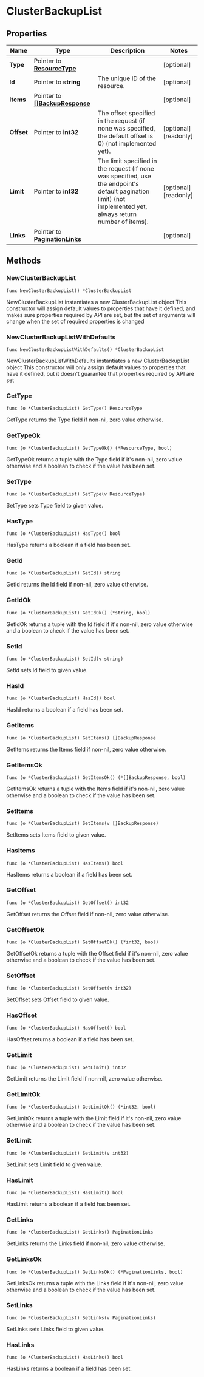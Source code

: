 # ClusterBackupList

## Properties

|Name | Type | Description | Notes|
|------------ | ------------- | ------------- | -------------|
|**Type** | Pointer to [**ResourceType**](ResourceType.md) |  | [optional] |
|**Id** | Pointer to **string** | The unique ID of the resource. | [optional] |
|**Items** | Pointer to [**[]BackupResponse**](BackupResponse.md) |  | [optional] |
|**Offset** | Pointer to **int32** | The offset specified in the request (if none was specified, the default offset is 0) (not implemented yet).  | [optional] [readonly] |
|**Limit** | Pointer to **int32** | The limit specified in the request (if none was specified, use the endpoint&#39;s default pagination limit) (not implemented yet, always return number of items).  | [optional] [readonly] |
|**Links** | Pointer to [**PaginationLinks**](PaginationLinks.md) |  | [optional] |

## Methods

### NewClusterBackupList

`func NewClusterBackupList() *ClusterBackupList`

NewClusterBackupList instantiates a new ClusterBackupList object
This constructor will assign default values to properties that have it defined,
and makes sure properties required by API are set, but the set of arguments
will change when the set of required properties is changed

### NewClusterBackupListWithDefaults

`func NewClusterBackupListWithDefaults() *ClusterBackupList`

NewClusterBackupListWithDefaults instantiates a new ClusterBackupList object
This constructor will only assign default values to properties that have it defined,
but it doesn't guarantee that properties required by API are set

### GetType

`func (o *ClusterBackupList) GetType() ResourceType`

GetType returns the Type field if non-nil, zero value otherwise.

### GetTypeOk

`func (o *ClusterBackupList) GetTypeOk() (*ResourceType, bool)`

GetTypeOk returns a tuple with the Type field if it's non-nil, zero value otherwise
and a boolean to check if the value has been set.

### SetType

`func (o *ClusterBackupList) SetType(v ResourceType)`

SetType sets Type field to given value.

### HasType

`func (o *ClusterBackupList) HasType() bool`

HasType returns a boolean if a field has been set.

### GetId

`func (o *ClusterBackupList) GetId() string`

GetId returns the Id field if non-nil, zero value otherwise.

### GetIdOk

`func (o *ClusterBackupList) GetIdOk() (*string, bool)`

GetIdOk returns a tuple with the Id field if it's non-nil, zero value otherwise
and a boolean to check if the value has been set.

### SetId

`func (o *ClusterBackupList) SetId(v string)`

SetId sets Id field to given value.

### HasId

`func (o *ClusterBackupList) HasId() bool`

HasId returns a boolean if a field has been set.

### GetItems

`func (o *ClusterBackupList) GetItems() []BackupResponse`

GetItems returns the Items field if non-nil, zero value otherwise.

### GetItemsOk

`func (o *ClusterBackupList) GetItemsOk() (*[]BackupResponse, bool)`

GetItemsOk returns a tuple with the Items field if it's non-nil, zero value otherwise
and a boolean to check if the value has been set.

### SetItems

`func (o *ClusterBackupList) SetItems(v []BackupResponse)`

SetItems sets Items field to given value.

### HasItems

`func (o *ClusterBackupList) HasItems() bool`

HasItems returns a boolean if a field has been set.

### GetOffset

`func (o *ClusterBackupList) GetOffset() int32`

GetOffset returns the Offset field if non-nil, zero value otherwise.

### GetOffsetOk

`func (o *ClusterBackupList) GetOffsetOk() (*int32, bool)`

GetOffsetOk returns a tuple with the Offset field if it's non-nil, zero value otherwise
and a boolean to check if the value has been set.

### SetOffset

`func (o *ClusterBackupList) SetOffset(v int32)`

SetOffset sets Offset field to given value.

### HasOffset

`func (o *ClusterBackupList) HasOffset() bool`

HasOffset returns a boolean if a field has been set.

### GetLimit

`func (o *ClusterBackupList) GetLimit() int32`

GetLimit returns the Limit field if non-nil, zero value otherwise.

### GetLimitOk

`func (o *ClusterBackupList) GetLimitOk() (*int32, bool)`

GetLimitOk returns a tuple with the Limit field if it's non-nil, zero value otherwise
and a boolean to check if the value has been set.

### SetLimit

`func (o *ClusterBackupList) SetLimit(v int32)`

SetLimit sets Limit field to given value.

### HasLimit

`func (o *ClusterBackupList) HasLimit() bool`

HasLimit returns a boolean if a field has been set.

### GetLinks

`func (o *ClusterBackupList) GetLinks() PaginationLinks`

GetLinks returns the Links field if non-nil, zero value otherwise.

### GetLinksOk

`func (o *ClusterBackupList) GetLinksOk() (*PaginationLinks, bool)`

GetLinksOk returns a tuple with the Links field if it's non-nil, zero value otherwise
and a boolean to check if the value has been set.

### SetLinks

`func (o *ClusterBackupList) SetLinks(v PaginationLinks)`

SetLinks sets Links field to given value.

### HasLinks

`func (o *ClusterBackupList) HasLinks() bool`

HasLinks returns a boolean if a field has been set.



